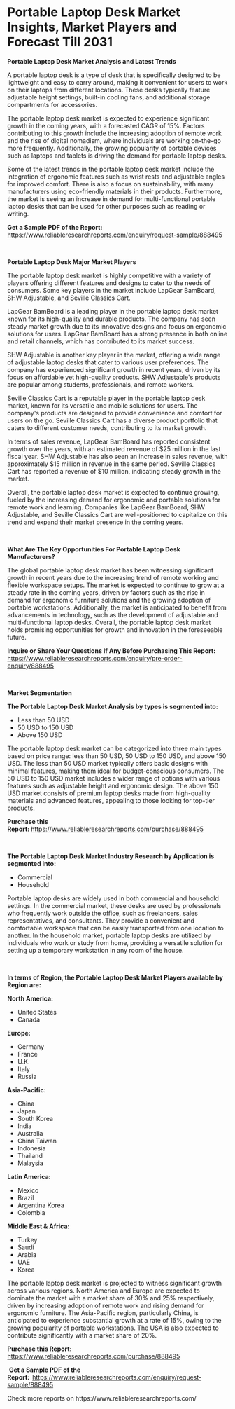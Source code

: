 <p><h1>Portable Laptop Desk Market Insights, Market Players and Forecast Till 2031</h1></p><p><strong>Portable Laptop Desk Market Analysis and Latest Trends</strong></p>
<p><p>A portable laptop desk is a type of desk that is specifically designed to be lightweight and easy to carry around, making it convenient for users to work on their laptops from different locations. These desks typically feature adjustable height settings, built-in cooling fans, and additional storage compartments for accessories.</p><p>The portable laptop desk market is expected to experience significant growth in the coming years, with a forecasted CAGR of 15%. Factors contributing to this growth include the increasing adoption of remote work and the rise of digital nomadism, where individuals are working on-the-go more frequently. Additionally, the growing popularity of portable devices such as laptops and tablets is driving the demand for portable laptop desks.</p><p>Some of the latest trends in the portable laptop desk market include the integration of ergonomic features such as wrist rests and adjustable angles for improved comfort. There is also a focus on sustainability, with many manufacturers using eco-friendly materials in their products. Furthermore, the market is seeing an increase in demand for multi-functional portable laptop desks that can be used for other purposes such as reading or writing.</p></p>
<p><strong>Get a Sample PDF of the Report:&nbsp;</strong> <a href="https://www.reliableresearchreports.com/enquiry/request-sample/888495">https://www.reliableresearchreports.com/enquiry/request-sample/888495</a></p>
<p>&nbsp;</p>
<p><strong>Portable Laptop Desk Major Market Players</strong></p>
<p><p>The portable laptop desk market is highly competitive with a variety of players offering different features and designs to cater to the needs of consumers. Some key players in the market include LapGear BamBoard, SHW Adjustable, and Seville Classics Cart.</p><p>LapGear BamBoard is a leading player in the portable laptop desk market known for its high-quality and durable products. The company has seen steady market growth due to its innovative designs and focus on ergonomic solutions for users. LapGear BamBoard has a strong presence in both online and retail channels, which has contributed to its market success.</p><p>SHW Adjustable is another key player in the market, offering a wide range of adjustable laptop desks that cater to various user preferences. The company has experienced significant growth in recent years, driven by its focus on affordable yet high-quality products. SHW Adjustable's products are popular among students, professionals, and remote workers.</p><p>Seville Classics Cart is a reputable player in the portable laptop desk market, known for its versatile and mobile solutions for users. The company's products are designed to provide convenience and comfort for users on the go. Seville Classics Cart has a diverse product portfolio that caters to different customer needs, contributing to its market growth.</p><p>In terms of sales revenue, LapGear BamBoard has reported consistent growth over the years, with an estimated revenue of $25 million in the last fiscal year. SHW Adjustable has also seen an increase in sales revenue, with approximately $15 million in revenue in the same period. Seville Classics Cart has reported a revenue of $10 million, indicating steady growth in the market.</p><p>Overall, the portable laptop desk market is expected to continue growing, fueled by the increasing demand for ergonomic and portable solutions for remote work and learning. Companies like LapGear BamBoard, SHW Adjustable, and Seville Classics Cart are well-positioned to capitalize on this trend and expand their market presence in the coming years.</p></p>
<p>&nbsp;</p>
<p><strong>What Are The Key Opportunities For Portable Laptop Desk Manufacturers?</strong></p>
<p><p>The global portable laptop desk market has been witnessing significant growth in recent years due to the increasing trend of remote working and flexible workspace setups. The market is expected to continue to grow at a steady rate in the coming years, driven by factors such as the rise in demand for ergonomic furniture solutions and the growing adoption of portable workstations. Additionally, the market is anticipated to benefit from advancements in technology, such as the development of adjustable and multi-functional laptop desks. Overall, the portable laptop desk market holds promising opportunities for growth and innovation in the foreseeable future.</p></p>
<p><strong>Inquire or Share Your Questions If Any Before Purchasing This Report:</strong> <a href="https://www.reliableresearchreports.com/enquiry/pre-order-enquiry/888495">https://www.reliableresearchreports.com/enquiry/pre-order-enquiry/888495</a></p>
<p>&nbsp;</p>
<p><strong>Market Segmentation</strong></p>
<p><strong>The Portable Laptop Desk Market Analysis by types is segmented into:</strong></p>
<p><ul><li>Less than 50 USD</li><li>50 USD to 150 USD</li><li>Above 150 USD</li></ul></p>
<p><p>The portable laptop desk market can be categorized into three main types based on price range: less than 50 USD, 50 USD to 150 USD, and above 150 USD. The less than 50 USD market typically offers basic designs with minimal features, making them ideal for budget-conscious consumers. The 50 USD to 150 USD market includes a wider range of options with various features such as adjustable height and ergonomic design. The above 150 USD market consists of premium laptop desks made from high-quality materials and advanced features, appealing to those looking for top-tier products.</p></p>
<p><strong>Purchase this Report:&nbsp;</strong><a href="https://www.reliableresearchreports.com/purchase/888495">https://www.reliableresearchreports.com/purchase/888495</a></p>
<p>&nbsp;</p>
<p><strong>The Portable Laptop Desk Market Industry Research by Application is segmented into:</strong></p>
<p><ul><li>Commercial</li><li>Household</li></ul></p>
<p><p>Portable laptop desks are widely used in both commercial and household settings. In the commercial market, these desks are used by professionals who frequently work outside the office, such as freelancers, sales representatives, and consultants. They provide a convenient and comfortable workspace that can be easily transported from one location to another. In the household market, portable laptop desks are utilized by individuals who work or study from home, providing a versatile solution for setting up a temporary workstation in any room of the house.</p></p>
<p>&nbsp;</p>
<p><strong>In terms of Region, the Portable Laptop Desk Market Players available by Region are:</strong></p>
<p>
    <p> <strong> North America: </strong>
        <ul>
            <li>United States</li>
            <li>Canada</li>
        </ul>
        </p> 
    <p> <strong> Europe: </strong>
        <ul>
            <li>Germany</li>
            <li>France</li>
            <li>U.K.</li>
            <li>Italy</li>
            <li>Russia</li>
        </ul>
        </p> 
    <p> <strong> Asia-Pacific: </strong>
        <ul>
            <li>China</li>
            <li>Japan</li>
            <li>South Korea</li>
            <li>India</li>
            <li>Australia</li>
            <li>China Taiwan</li>
            <li>Indonesia</li>
            <li>Thailand</li>
            <li>Malaysia</li>
        </ul>
        </p> 
    <p> <strong> Latin America: </strong>
        <ul>
            <li>Mexico</li>
            <li>Brazil</li>
            <li>Argentina Korea</li>
            <li>Colombia</li>
        </ul>
        </p> 
    <p> <strong> Middle East & Africa: </strong>
        <ul>
            <li>Turkey</li>
            <li>Saudi</li>
            <li>Arabia</li>
            <li>UAE</li>
            <li>Korea</li>
        </ul>
    </p>
    </p>
<p><p>The portable laptop desk market is projected to witness significant growth across various regions. North America and Europe are expected to dominate the market with a market share of 30% and 25% respectively, driven by increasing adoption of remote work and rising demand for ergonomic furniture. The Asia-Pacific region, particularly China, is anticipated to experience substantial growth at a rate of 15%, owing to the growing popularity of portable workstations. The USA is also expected to contribute significantly with a market share of 20%.</p></p>
<p><strong>Purchase this Report: </strong><a href="https://www.reliableresearchreports.com/purchase/888495">https://www.reliableresearchreports.com/purchase/888495</a></p>
<p>&nbsp;<strong>Get a Sample PDF of the Report:&nbsp;&nbsp;</strong><a href="https://www.reliableresearchreports.com/enquiry/request-sample/888495">https://www.reliableresearchreports.com/enquiry/request-sample/888495</a></p>
<p><strong></strong></p>
<p>Check more reports on https://www.reliableresearchreports.com/</p>
